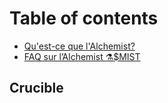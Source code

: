# Table of contents

* [Qu'est-ce que l'Alchemist?](README.md)
* [FAQ sur l’Alchemist ⚗️$MIST](french-faq-sur-lalchemist-usdmist.md)

## Crucible

